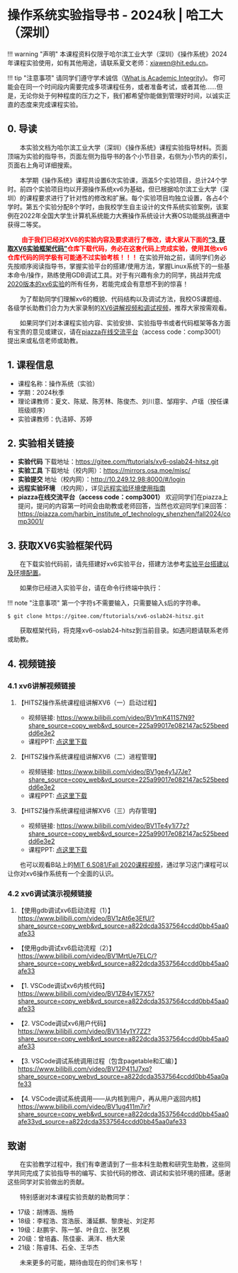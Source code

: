 # 操作系统实验指导书 - 2024秋 | 哈工大（深圳）

!!! warning "声明"
    本课程资料仅限于哈尔滨工业大学（深圳）《操作系统》2024年课程实验使用，如有其他用途，请联系夏文老师：xiawen@hit.edu.cn。

!!! tip "注意事项"
    请同学们遵守学术诚信（[What is Academic Integrity](https://integrity.mit.edu/))。
    你可能会在同一个时间段内需要完成多项课程任务，或者准备考试，或者其他……但是，无论你处于何种程度的压力之下，我们都希望你能做到管理好时间，以诚实正直的态度来完成课程实验。


## 0. 导读

&emsp;&emsp;本实验文档为哈尔滨工业大学（深圳）《操作系统》课程实验指导材料。页面顶端为实验的指导书，页面左侧为指导书的各个小节目录，右侧为小节内的索引，页面右上角可详细搜索。

&emsp;&emsp;本学期《操作系统》课程共设置6次实验课，涵盖5个实验项目，总计24个学时。前四个实验项目均以开源操作系统xv6为基础，但已根据哈尔滨工业大学（深圳）的课程要求进行了针对性的修改和扩展。每个实验项目均独立设置，各占4个学时。第五个实验分配8个学时，由我校学生自主设计的文件系统实验案例，该案例在2022年全国大学生计算机系统能力大赛操作系统设计大赛OS功能挑战赛道中获得二等奖。

&emsp;&emsp;<font color=red> **由于我们已经对XV6的实验内容及要求进行了修改，请大家从下面的[“3. 获取XV6实验框架代码”](#3-xv6)仓库下载代码，务必在这套代码上完成实验，使用其他xv6仓库代码的同学极有可能通不过实验考核！！！** </font>  在实验开始之前，请同学们务必先按顺序阅读指导书，掌握实验平台的搭建/使用方法，掌握Linux系统下的一些基本命令/操作，熟练使用GDB调试工具。对于有兴趣有余力的同学，挑战并完成[2020版本的xv6实验](https://pdos.csail.mit.edu/6.828/2020/index.html)的所有任务，若能完成会有意想不到的惊喜！

&emsp;&emsp;为了帮助同学们理解xv6的概貌、代码结构以及调试方法，我校OS课题组、各级学长助教们合力为大家录制的[XV6讲解视频和调试视频](#4)，推荐大家按需观看。

&emsp;&emsp;如果同学们对本课程实验内容、实验安排、实验指导书或者代码框架等各方面有宝贵的意见或建议，请在[piazza在线交流平台](https://piazza.com/harbin_institute_of_technology_shenzhen/fall2024/comp3001/home)（access code：comp3001）提出来或私信老师或助教。


## 1. 课程信息

- 课程名称：操作系统（实验）
- 学期：2024秋季
- 理论课教师：夏文、陈斌、陈芳林、陈俊杰、刘川意、邹翔宇、卢瑶（按任课班级顺序）
- 实验课教师：仇洁婷、苏婷

## 2. 实验相关链接

-  **实验代码** 下载地址：https://gitee.com/ftutorials/xv6-oslab24-hitsz.git
-  **实验工具** 下载地址（校内网）：https://mirrors.osa.moe/misc/
-  **实验提交** 地址（校内网）：http://10.249.12.98:8000/#/login
-  **远程实验环境** （校内网），详见[远程实验环境使用指南](remote_env.md)
-  **piazza在线交流平台（access code：comp3001）** 欢迎同学们在piazza上提问，提问的内容第一时间会由助教或老师回答，当然也欢迎同学们来回答：https://piazza.com/harbin_institute_of_technology_shenzhen/fall2024/comp3001/
  
## 3. 获取XV6实验框架代码

&emsp;&emsp;在下载实验代码前，请先搭建好xv6实验平台，搭建方法参考[实验平台搭建以及环境配置](env.md)。
  
&emsp;&emsp;如果你已经进入实验平台，请在命令行终端中执行：

!!! note "注意事项"
    第一个字符`$`不需要输入，只需要输入`$`后的字符串。

```shell
$ git clone https://gitee.com/ftutorials/xv6-oslab24-hitsz.git
```

&emsp;&emsp;获取框架代码，将克隆xv6-oslab24-hitsz到当前目录。如遇问题请联系老师或助教。

## 4. 视频链接

### 4.1 xv6讲解视频链接
    
1. 【HITSZ操作系统课程组讲解XV6（一）启动过程】 			 
    
    - 视频链接: https://www.bilibili.com/video/BV1mK411S7N9?share_source=copy_web&vd_source=225a99017e082147ac525beeddd6e3e2
    - 课程PPT: [点这里下载](https://gitee.com/hitsz-cslab/os-labs/tree/master/references/xv6原理简析1-进程管理.pdf)
  
2. 【HITSZ操作系统课程组讲解XV6（二）进程管理】 
    
    - 视频链接: https://www.bilibili.com/video/BV1ge4y1J7Je?share_source=copy_web&vd_source=225a99017e082147ac525beeddd6e3e2
    - 课程PPT: [点这里下载](https://gitee.com/hitsz-cslab/os-labs/tree/master/references/xv6原理简析2-内存管理.pdf)
  
3. 【HITSZ操作系统课程组讲解XV6（三）内存管理】 
    
    - 视频链接: https://www.bilibili.com/video/BV1Te4y1i77z?share_source=copy_web&vd_source=225a99017e082147ac525beeddd6e3e2
    - 课程PPT: [点这里下载](https://gitee.com/hitsz-cslab/os-labs/tree/master/references/xv6原理简析3-启动过程.pdf)
    
&emsp;&emsp;也可以观看B站上的[MIT 6.S081/Fall 2020课程视频](https://www.bilibili.com/video/BV19k4y1C7kA?p=1)，通过学习这门课程可以让你对xv6操作系统有一个全面的认识。

### 4.2 xv6调试演示视频链接

1. 【使用gdb调试xv6启动流程（1）】 https://www.bilibili.com/video/BV1zAt6e3EfU/?share_source=copy_web&vd_source=a822dcda3537564ccdd0bb45aa0afe33
   
- 【使用gdb调试xv6启动流程（2）】 https://www.bilibili.com/video/BV1MrtUe7ELC/?share_source=copy_web&vd_source=a822dcda3537564ccdd0bb45aa0afe33
- 【1. VSCode调试xv6内核代码】 https://www.bilibili.com/video/BV1ZB4y1E7X5?share_source=copy_web&vd_source=a822dcda3537564ccdd0bb45aa0afe33

- 【2. VSCode调试xv6用户代码】 https://www.bilibili.com/video/BV1i14y1Y7ZZ?share_source=copy_web&vd_source=a822dcda3537564ccdd0bb45aa0afe33

- 【3. VSCode调试系统调用过程（包含pagetable和汇编）】 https://www.bilibili.com/video/BV12P411J7xq?share_source=copy_webvd_source=a822dcda3537564ccdd0bb45aa0afe33

- 【4. VSCode调试系统调用——从内核到用户，再从用户返回内核】 https://www.bilibili.com/video/BV1ug411m7ir?share_source=copy_web&vd_source=a822dcda3537564ccdd0bb45aa0afe33vd_source=a822dcda3537564ccdd0bb45aa0afe33


## 致谢

&emsp;&emsp;在实验教学过程中，我们有幸邀请到了一些本科生助教和研究生助教，这些同学共同完成了实验指导书的编写、实验代码的修改、调试和实验环境的搭建。感谢这些同学对实验做出的贡献。

&emsp;&emsp;特别感谢对本课程实验贡献的助教同学：

- 17级：胡博涵、施杨
- 18级：李程浩、宫浩辰、潘延麒、黎庚祉、刘定邦
- 19级：赵鹏宇、陈一邹、叶自立、张艺枫
- 20级：曾培鑫、陈佳豪、满洋、杨大荣
- 21级：陈睿玮、石全、王华杰

&emsp;&emsp;未来更多的可能，期待由现在的你们来书写！








